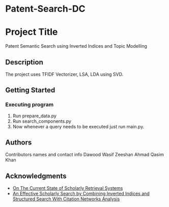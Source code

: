 # Patent-Search-DC
# Project Title

Patent Semantic Search using Inverted Indices and Topic Modelling

## Description

The project uses TFIDF Vectorizer, LSA, LDA using SVD.
## Getting Started


### Executing program

1. Run prepare_data.py
2. Run search_components.py
3. Now whenever a query needs to be executed just run main.py.


## Authors

Contributors names and contact info
Dawood Wasif
Zeeshan Ahmad
Qasim Khan


## Acknowledgments

* [On The Current State of Scholarly Retrieval Systems]([https://www.etasr.com/index.php/ETASR/article/view/2448])
* [An Effective Scholarly Search by Combining Inverted Indices and Structured Search With Citation Networks Analysis](https://ieeexplore.ieee.org/abstract/document/9522111)
